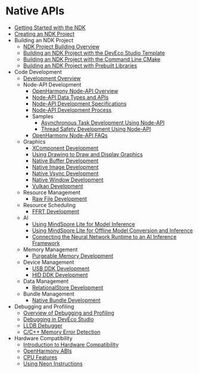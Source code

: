 # Native APIs

- [Getting Started with the NDK](ndk-development-overview.md)
- [Creating an NDK Project](create-with-ndk.md)
- Building an NDK Project
    - [NDK Project Building Overview](build-with-ndk-overview.md)
    - [Building an NDK Project with the DevEco Studio Template](build-with-ndk-ide.md)
    - [Building an NDK Project with the Command Line CMake](build-with-ndk-cmake.md)
    - [Building an NDK Project with Prebuilt Libraries](build-with-ndk-prebuilts.md)
- Code Development
    - [Development Overview](develop-code-overview.md)
    - Node-API Development
        - [OpenHarmony Node-API Overview](napi-introduction.md)
        - [Node-API Data Types and APIs](napi-data-types-interfaces.md)
        - [Node-API Development Specifications](napi-guidelines.md)
        - [Node-API Development Process](use-napi-process.md)
        - Samples
            - [Asynchronous Task Development Using Node-API](use-napi-asynchronous-task.md)
            - [Thread Safety Development Using Node-API](use-napi-thread-safety.md)
        - [OpenHarmony Node-API FAQs](use-napi-faqs.md)
    - Graphics
        - [XComponent Development](xcomponent-guidelines.md)
        - [Using Drawing to Draw and Display Graphics](drawing-guidelines.md)
        - [Native Buffer Development](native-buffer-guidelines.md)
        - [Native Image Development](native-image-guidelines.md)
        - [Native Vsync Development](native-vsync-guidelines.md)
        - [Native Window Development](native-window-guidelines.md)
        - [Vulkan Development](vulkan-guidelines.md)
    - Resource Management
        - [Raw File Development](rawfile-guidelines.md)
    - Resource Scheduling
        - [FFRT Development](ffrt-guidelines.md)
    - AI
        - [Using MindSpore Lite for Model Inference](mindspore-lite-guidelines.md)
        - [Using MindSpore Lite for Offline Model Conversion and Inference](mindspore-lite-offline-model-guidelines.md)
        - [Connecting the Neural Network Runtime to an AI Inference Framework](neural-network-runtime-guidelines.md)
    - Memory Management
        - [Purgeable Memory Development](purgeable-memory-guidelines.md)
    - Device Management
        - [USB DDK Development](usb-ddk-guidelines.md)
        - [HID DDK Development](hid-ddk-guidelines.md)
    - Data Management
        - [RelationalStore Development](native-relational-store-guidelines.md)
    - Bundle Management
        - [Native Bundle Development](native-bundle-guidelines.md)
- Debugging and Profiling
    - [Overview of Debugging and Profiling](debug-performance-profiling-overview.md)
    - [Debugging in DevEco Studio](debug-ide.md)
    - [LLDB Debugger](debug-lldb.md)
    - [C/C++ Memory Error Detection](debug-asan.md)
- Hardware Compatibility
    - [Introduction to Hardware Compatibility](hw-guide.md)
    - [OpenHarmony ABIs](ohos-abi.md)
    - [CPU Features](cpu-features.md)
    - [Using Neon Instructions](neon-guide.md)
